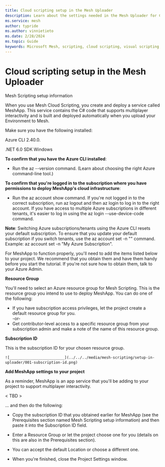```yaml
---
title: Cloud scripting setup in the Mesh Uploader
description: Learn about the settings needed in the Mesh Uploader for Cloud Scripting.
ms.service: mesh
author: typride
ms.author: vinnietieto
ms.date: 2/28/2024
ms.topic: Guide
keywords: Microsoft Mesh, scripting, cloud scripting, visual scripting, coding
---
```


# Cloud scripting setup in the Mesh Uploader

Mesh Scripting setup information

When you use Mesh Cloud Scripting, you create and deploy a service called MeshApp. This service contains the C# code that supports multiplayer interactivity and is built and deployed automatically when you upload your Environment to Mesh. 



Make sure you have the following installed:

Azure CLI 2.40.0. 

.NET 6.0 SDK Windows

**To confirm that you have the Azure CLI installed**:

- Run the az --version command. (Learn about choosing the right Azure command-line tool.)

**To confirm that you're logged in to the subscription where you have permissions to deploy MeshApp's cloud infrastructure**:

- Run the az account show command. If you're not logged in to the correct subscription, run az logout and then az login to log in to the right account. If you have access to multiple Azure subscriptions in different tenants, it's easier to log in using the az login --use-device-code command.

**Note**: Switching Azure subscriptions/tenants using the Azure CLI resets your default subscription. To ensure that you update your default subscription if you switch tenants, use the az account set -n "<subscription-name>" command. Example: az account set -n "My Azure Subscription".

For MeshApp to function properly, you'll need to add the items listed below to your project. We recommend that you obtain them and have them handy before you start the tutorial.  If you're not sure how to obtain them, talk to your Azure Admin.

**Resource Group**

You'll need to select an Azure resource group for Mesh Scripting. This is the resource group you intend to use to deploy MeshApp. You can do one of the following:  
- If you have subscription access privileges, let the project create a default resource group for you.  
-or-  
- Get contributor-level access to a specific resource group from your subscription admin and make a note of the name of this resource group.  

**Subscription ID**

This is the subscription ID for your chosen resource group. 

    ![_________________________](../../../media/mesh-scripting/setup-in-uploader/001-subscription-id.png)

**Add MeshApp settings to your project**

As a reminder, MeshApp is an app service that you'll be adding to your project to support multiplayer interactivity.

< TBD >

... and then do the following:

- Copy the subscription ID that you obtained earlier for MeshApp (see the Prerequisites section named Mesh Scripting setup information) and then paste it into the Subscription ID field.  
- Enter a Resource Group or let the project choose one for you (details on this are also in the Prerequisites section).  
- You can accept the default Location or choose a different one.

- When you're finished, close the Project Settings window.

